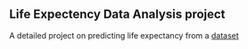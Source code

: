 ## Life Expectency Data Analysis project

A detailed project on predicting life expectancy from a [dataset](https://www.kaggle.com/kumarajarshi/life-expectancy-who) 
